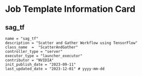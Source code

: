 # Job Template Information Card

## sag_tf
    name = "sag_tf"
    description = "Scatter and Gather Workflow using TensorFlow" 
    class_name  =  "ScatterAndGather"
    controller_type = "server"
    executor_type = "launcher_executor"
    contributor = "NVIDIA"
    init_publish_date = "2023-09-11"
    last_updated_date = "2023-12-01" # yyyy-mm-dd
